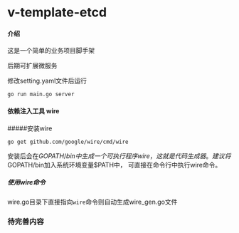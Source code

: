 # v-template-etcd

#### 介绍
这是一个简单的业务项目脚手架

后期可扩展微服务

修改setting.yaml文件后运行
```
go run main.go server
```

#### 依赖注入工具 wire
#####安装wire
```
go get github.com/google/wire/cmd/wire
```
安装后会在$GOPATH/bin中生成一个可执行程序wire，
这就是代码生成器。
建议将$GOPATH/bin加入系统环境变量$PATH中，
可直接在命令行中执行wire命令。
##### 使用wire命令
wire.go目录下直接指向` wire `命令则自动生成wire_gen.go文件


### 待完善内容
